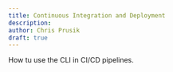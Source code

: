 ```yaml
---
title: Continuous Integration and Deployment
description: 
author: Chris Prusik
draft: true
---
```


How tu use the CLI in CI/CD pipelines.
